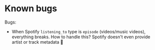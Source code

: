 # Known bugs
Bugs:
- When Spotify `listening_to` type is `episode` (videos/music videos), everything breaks. How to handle this? Spotify doesn't even provide artist or track metadata 🤷
